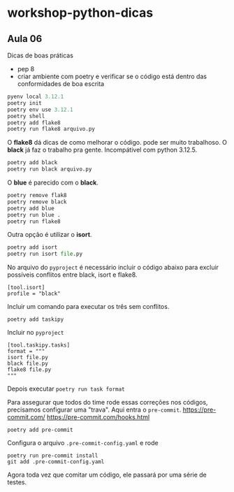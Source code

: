 # workshop-python-dicas

## Aula 06
Dicas de boas práticas
* pep 8
* criar ambiente com poetry e verificar se o código está dentro das conformidades de boa escrita
```python
pyenv local 3.12.1
poetry init
poetry env use 3.12.1
poetry shell
poetry add flake8
poetry run flake8 arquivo.py
```
O **flake8** dá dicas de como melhorar o código. pode ser muito trabalhoso.
O **black** já faz o trabalho pra gente. Incompátivel com python 3.12.5.
```python
poetry add black
poetry run black arquivo.py
```
O **blue** é parecido com o **black**.
```python
poetry remove flak8
poetry remove black
poetry add blue
poetry run blue .
poetry run flake8
```
Outra opção é utilizar o **isort**.
```python
poetry add isort
poetry run isort file.py
```
No arquivo do `pyproject` é necessário incluir o código abaixo para excluir possíveis conflitos entre black, isort e flake8.
```
[tool.isort]
profile = "black"
```
Incluir um comando para executar os três sem conflitos.
```
poetry add taskipy
```
Incluir no `pyproject`
```
[tool.taskipy.tasks]
format = """
isort file.py
black file.py
flake8 file.py
"""
```
Depois executar `poetry run task format`

Para assegurar que todos do time rode essas correções nos códigos, precisamos configurar uma "trava".
Aqui entra o `pre-commit`.
https://pre-commit.com/
https://pre-commit.com/hooks.html
```
poetry add pre-commit
```
Configura o arquivo `.pre-commit-config.yaml` e rode
```
poetry run pre-commit install
git add .pre-commit-config.yaml
```
Agora toda vez que comitar um código, ele passará por uma série de testes.
